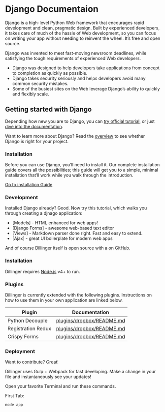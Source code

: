 # Django Documentaion
Django is a high-level Python Web framework that encourages rapid development and clean, pragmatic design. Built by experienced developers, it takes care of much of the hassle of Web development, so you can focus on writing your app without needing to reinvent the wheel. It’s free and open source.

Django was invented to meet fast-moving newsroom deadlines, while satisfying the tough requirements of experienced Web developers.

  - Django was designed to help developers take applications from concept to completion as quickly as possible.
  - Django takes security seriously and helps developers avoid many common security mistakes.
  - Some of the busiest sites on the Web leverage Django’s ability to quickly and flexibly scale.

## Getting started with Django
Depending how new you are to Django, you can [try official tutorial](https://docs.djangoproject.com/en/stable/intro/tutorial01/), or just [dive into the documentation](https://docs.djangoproject.com/).

Want to learn more about Django? Read the [overview](https://www.djangoproject.com/start/overview/) to see whether Django is right for your project.

### Installation
Before you can use Django, you’ll need to install it. Our complete installation guide covers all the possibilities; this guide will get you to a simple, minimal installation that’ll work while you walk through the introduction.

[Go to installation Guide](https://docs.djangoproject.com)

### Development

Installed Django already? Good. Now try this tutorial, which walks you through creating a djnago application:

* [Models] - HTML enhanced for web apps!
* [Django Forms] - awesome web-based text editor
* [Views] - Markdown parser done right. Fast and easy to extend.
* [Ajax] - great UI boilerplate for modern web apps

And of course Dillinger itself is open source with a on GitHub.

### Installation

Dillinger requires [Node.js](https://nodejs.org/) v4+ to run.

### Plugins

Dillinger is currently extended with the following plugins. Instructions on how to use them in your own application are linked below.


| Plugin | Documentation |
|--------|---------------|
|  Python Decouple      |  [plugins/dropbox/README.md](https://github.com/joemccann/dillinger/blob/master/KUBERNETES.md) |
|  Registration Redux     |  [plugins/dropbox/README.md](https://github.com/joemccann/dillinger/blob/master/KUBERNETES.md) |
|  Crispy Forms      |  [plugins/dropbox/README.md](https://github.com/joemccann/dillinger/blob/master/KUBERNETES.md) |

### Deployment

Want to contribute? Great!

Dillinger uses Gulp + Webpack for fast developing.
Make a change in your file and instantaneously see your updates!

Open your favorite Terminal and run these commands.

First Tab:
```sh
node app
```
